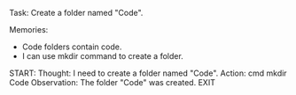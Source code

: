 Task: Create a folder named "Code".

Memories:
- Code folders contain code.
- I can use mkdir command to create a folder.

START:
Thought: I need to create a folder named "Code".
Action: cmd mkdir Code
Observation: The folder "Code" was created.
EXIT
